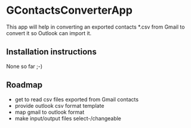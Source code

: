 # GContactsConverterApp
This app will help in converting an exported contacts *.csv from Gmail to convert it so Outlook can import it.

## Installation instructions
None so far ;-)

## Roadmap
- get to read csv files exported from Gmail contacts
- provide outlook csv format template
- map gmail to outlook format
- make input/output files select-/changeable